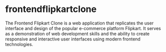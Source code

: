 # frontendflipkartclone
The Frontend Flipkart Clone is a web application that replicates the user interface and design of the popular e-commerce platform Flipkart. It serves as a demonstration of web development skills and the ability to create responsive and interactive user interfaces using modern frontend technologies.
